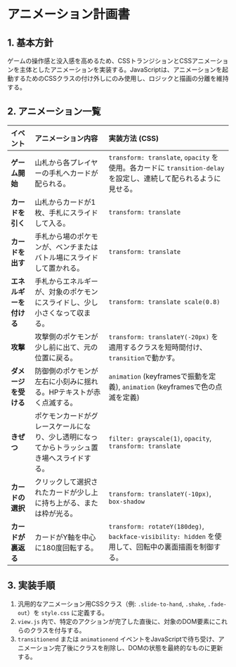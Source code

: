 # アニメーション計画書

## 1. 基本方針

ゲームの操作感と没入感を高めるため、CSSトランジションとCSSアニメーションを主体としたアニメーションを実装する。JavaScriptは、アニメーションを起動するためのCSSクラスの付け外しにのみ使用し、ロジックと描画の分離を維持する。

## 2. アニメーション一覧

| イベント | アニメーション内容 | 実装方法 (CSS) |
| :--- | :--- | :--- |
| **ゲーム開始** | 山札から各プレイヤーの手札へカードが配られる。 | `transform: translate`, `opacity` を使用。各カードに `transition-delay` を設定し、連続して配られるように見せる。 |
| **カードを引く** | 山札からカードが1枚、手札にスライドして入る。 | `transform: translate` |
| **カードを出す** | 手札から場のポケモンが、ベンチまたはバトル場にスライドして置かれる。 | `transform: translate` |
| **エネルギーを付ける** | 手札からエネルギーが、対象のポケモンにスライドし、少し小さくなって収まる。 | `transform: translate scale(0.8)` |
| **攻撃** | 攻撃側のポケモンが少し前に出て、元の位置に戻る。 | `transform: translateY(-20px)` を適用するクラスを短時間付け、`transition`で動かす。 |
| **ダメージを受ける** | 防御側のポケモンが左右に小刻みに揺れる。HPテキストが赤く点滅する。 | `animation` (keyframesで振動を定義), `animation` (keyframesで色の点滅を定義) |
| **きぜつ** | ポケモンカードがグレースケールになり、少し透明になってからトラッシュ置き場へスライドする。 | `filter: grayscale(1)`, `opacity`, `transform: translate` |
| **カードの選択** | クリックして選択されたカードが少し上に持ち上がる、または枠が光る。 | `transform: translateY(-10px)`, `box-shadow` |
| **カードが裏返る** | カードがY軸を中心に180度回転する。 | `transform: rotateY(180deg)`, `backface-visibility: hidden` を使用して、回転中の裏面描画を制御する。 |

## 3. 実装手順

1.  汎用的なアニメーション用CSSクラス（例: `.slide-to-hand`, `.shake`, `.fade-out`）を `style.css` に定義する。
2.  `view.js` 内で、特定のアクションが完了した直後に、対象のDOM要素にこれらのクラスを付与する。
3.  `transitionend` または `animationend` イベントをJavaScriptで待ち受け、アニメーション完了後にクラスを削除し、DOMの状態を最終的なものに更新する。
